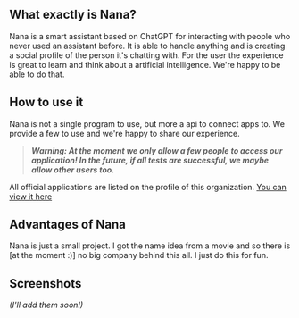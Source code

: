 ## What exactly is Nana?
Nana is a smart assistant based on ChatGPT for interacting with people who never used an assistant before.
It is able to handle anything and is creating a social profile of the person it's chatting with.
For the user the experience is great to learn and think about a artificial intelligence.
We're happy to be able to do that.

## How to use it
Nana is not a single program to use, but more a api to connect apps to.
We provide a few to use and we're happy to share our experience.

> ***Warning: At the moment we only allow a few people to access our application! In the future, if all tests are successful, we maybe allow other users too.***

All official applications are listed on the profile of this organization. [You can view it here](https://github.com/NanaAssistant)

## Advantages of Nana
Nana is just a small project. I got the name idea from a movie and so there is [at the moment :)] no big company behind this all. I just do this for fun.

## Screenshots
*(I'll add them soon!)*